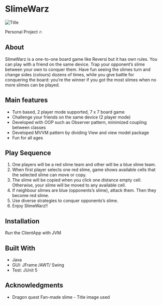# SlimeWarz 
![Title](https://user-images.githubusercontent.com/38146012/62412414-d804d880-b63c-11e9-8db3-97ddc2ef0960.png)

Personal Project :fire:


## About 

SlimeWarz is a one-to-one board game like Reversi but it has own rules.
You can play with a friend on the same device. 
Trap your opponent’s slime between your own to conquer them. 
Have fun seeing the slimes turn and change sides (colours) dozens of times, 
while you give battle for conquering the board: you’re the winner 
if you got the most slimes when no more slimes can be played. 

## Main features 
* Turn based, 2 player mode supported, 7 x 7 board game 
* Challenge your friends on the same device (2 player mode)
* Developed with OOP such as Observer pattern, minimized coupling between classes
* Developed MVVM pattern by dividing View and view model package
* Fun for all ages

## Play Sequence 
1. One players will be a red slime team and other will be a blue slime team. 
2. When first player selects one red slime, game shows available cells that the selected slime can move or copy.
3. The slime will be copied when you click one distance empty cell. Otherwise, your slime will be moved to any available cell. 
4. If neighbour slimes are blue (opponents’s slime), attack them. Then they become red slime.
5. Use diverse strategies to conquer opponents’s slime.
6. Enjoy SlimeWarz!! 

## Installation 
Run the ClientApp with JVM

## Built With 
* Java 
* GUI: JFrame /AWT/ Swing
* Test: JUnit 5

## Acknowledgments
* Dragon quest Fan-made slime - Title image used
